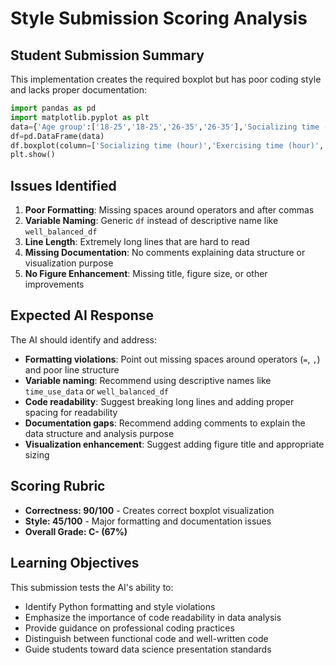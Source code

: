 # Style Submission Scoring Analysis

## Student Submission Summary

This implementation creates the required boxplot but has poor coding style and lacks proper documentation:

```python
import pandas as pd
import matplotlib.pyplot as plt
data={'Age group':['18-25','18-25','26-35','26-35'],'Socializing time (hour)':[2.5,3.0,1.5,2.0],'Exercising time (hour)':[1.0,0.5,1.2,1.1],'Sleep time (hour)':[7.0,6.5,8.0,7.5]}
df=pd.DataFrame(data)
df.boxplot(column=['Socializing time (hour)','Exercising time (hour)','Sleep time (hour)'],by='Age group')
plt.show()
```

## Issues Identified

1. **Poor Formatting**: Missing spaces around operators and after commas
2. **Variable Naming**: Generic `df` instead of descriptive name like `well_balanced_df`
3. **Line Length**: Extremely long lines that are hard to read
4. **Missing Documentation**: No comments explaining data structure or visualization purpose
5. **No Figure Enhancement**: Missing title, figure size, or other improvements

## Expected AI Response

The AI should identify and address:

- **Formatting violations**: Point out missing spaces around operators (`=`, `,`) and poor line structure
- **Variable naming**: Recommend using descriptive names like `time_use_data` or `well_balanced_df`
- **Code readability**: Suggest breaking long lines and adding proper spacing for readability
- **Documentation gaps**: Recommend adding comments to explain the data structure and analysis purpose
- **Visualization enhancement**: Suggest adding figure title and appropriate sizing

## Scoring Rubric

- **Correctness: 90/100** - Creates correct boxplot visualization
- **Style: 45/100** - Major formatting and documentation issues
- **Overall Grade: C- (67%)**

## Learning Objectives

This submission tests the AI's ability to:
- Identify Python formatting and style violations
- Emphasize the importance of code readability in data analysis
- Provide guidance on professional coding practices
- Distinguish between functional code and well-written code
- Guide students toward data science presentation standards
 